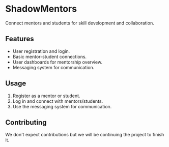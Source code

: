 # ShadowMentors
Connect mentors and students for skill development and collaboration.

## Features
- User registration and login.
- Basic mentor-student connections.
- User dashboards for mentorship overview.
- Messaging system for communication.

## Usage
1. Register as a mentor or student.
2. Log in and connect with mentors/students.
3. Use the messaging system for communication.

## Contributing
We don't expect contributions but we will be continuing the project to finish it.
